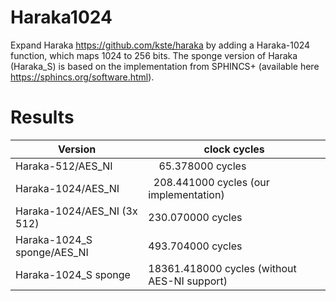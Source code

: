 # Haraka1024

Expand Haraka https://github.com/kste/haraka by adding a Haraka-1024 function, which maps 1024 to 256 bits. The sponge version of Haraka (Haraka_S) is based on the implementation from SPHINCS+ (available here https://sphincs.org/software.html).

# Results

Version                      | clock cycles
-----------------------------|---------------------
Haraka-512/AES_NI            |&nbsp;&nbsp;&nbsp;&nbsp;65.378000 cycles
Haraka-1024/AES_NI           |&nbsp;&nbsp;208.441000 cycles (our implementation)
Haraka-1024/AES_NI (3x 512)  |   230.070000 cycles
Haraka-1024_S sponge/AES_NI  |   493.704000 cycles
Haraka-1024_S sponge         | 18361.418000 cycles (without AES-NI support)

